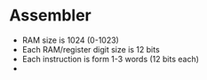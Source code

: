 # Assembler
- RAM size is 1024 (0-1023)
- Each RAM/register digit size is 12 bits
- Each instruction is form 1-3 words (12 bits each)
- 
